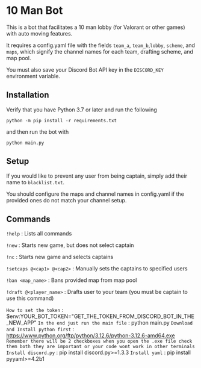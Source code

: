 # 10 Man Bot
This is a bot that facilitates a 10 man lobby (for Valorant or other games) with auto moving features.

It requires a config.yaml file with the fields `team_a`, `team_b`,`lobby`, `scheme`, and `maps`, which signify the channel names for each team, drafting scheme, and map pool.

You must also save your Discord Bot API key in the `DISCORD_KEY` environment variable.

## Installation

Verify that you have Python 3.7 or later and run the following

```python -m pip install -r requirements.txt```

and then run the bot with

```python main.py```

## Setup

If you would like to prevent any user from being captain, simply add their name to `blacklist.txt`.

You should configure the maps and channel names in config.yaml if the provided ones do not match your channel setup.

## Commands

`!help` : Lists all commands

`!new`  : Starts new game, but does not select captain

`!nc`    : Starts new game and selects captains

`!setcaps @<cap1> @<cap2>` : Manually sets the captains to specified users

`!ban <map_name>` : Bans provided map from map pool

`!draft @<player_name>` : Drafts user to your team (you must be captain to use this command)


`How to set the token` : $env:YOUR_BOT_TOKEN="GET_THE_TOKEN_FROM_DISCORD_BOT_IN_THE_NEW_APP"
`In the end just run the main file` : python main.py
`Download and Install python first` : https://www.python.org/ftp/python/3.12.6/python-3.12.6-amd64.exe
`Remember there will be 2 checkboxes when you open the .exe file check them both they are important or your code wont work in other terminals`
`Install discord.py` : pip install discord.py>=1.3.3
`Install yaml` : pip install pyyaml>=4.2b1

